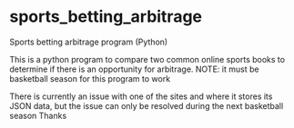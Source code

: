 # sports_betting_arbitrage
Sports betting arbitrage program (Python)

This is a python program to compare two common online sports books to determine if there is an opportunity for arbitrage.
NOTE: it must be basketball season for this program to work

There is currently an issue with one of the sites and where it stores its JSON data, but the issue can only be resolved during the next basketball season
Thanks
